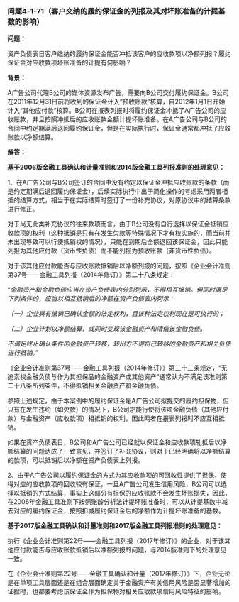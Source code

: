 ### 问题4-1-71（客户交纳的履约保证金的列报及其对坏账准备的计提基数的影响）

**问题：**

资产负债表日客户缴纳的履约保证金能否冲抵该客户的应收款项以净额列报？履约保证金对应收款项坏账准备的计提有何影响？

**背景：**

A广告公司代理B公司的媒体资源发布广告，需要向B公司交付履约保证金。B公司在2011年12月31日前将收到的保证金计入“预收账款”核算，自2012年1月1日开始计入“其他应付款”核算。B公司在报表列报时将履约保证金冲抵了A广告公司的应收账款，并且按照冲抵后的应收账款金额计提坏账准备。在A广告公司与B公司的合同中约定期满后退回履约保证金，但是在实际执行时，保证金通常都冲抵了应收账款以净额结算。

**解答：**

**基于2006版金融工具确认和计量准则和2014版金融工具列报准则的处理意见：**

1、在A广告公司与B公司签订的合同中没有约定以保证金冲抵应收账款的条款（而是约定期满后退回履约保证金），后续实际执行中出于简化操作的考虑采用两者相抵的结算方式，相当于在实际结算时签订了一份补充协议，对原协议中的结算条款进行修正。

对于尚无此类补充协议的往来款项而言，由于B公司没有自行选择以保证金抵销应收款项的权利（这种抵销是只有在发生欠款等特殊情况下才有权实施的，而当前并未出现导致可以行使抵销权的情况），只能在到期后全额退回该保证金，因此只能列报为其他应付款（货币性负债）而不能列报为预收账款（非货币性负债）。

对于该其他应付款能否与应收账款抵销后以净额列报的问题，按照《企业会计准则第37号——金融工具列报（2014年修订）》第二十八条规定：

“*金融资产和金融负债应当在资产负债表内分别列示，不得相互抵销。但同时满足下列条件的，应当以相互抵销后的净额在资产负债表内列示：*

*（一）企业具有抵销已确认金额的法定权利，且该种法定权利现在是可执行的；*

*（二）企业计划以净额结算，或同时变现该金融资产和清偿该金融负债。*

*不满足终止确认条件的金融资产转移，转出方不得将已转移的金融资产和相关负债进行抵销。*”

《企业会计准则第37号——金融工具列报（2014年修订）》第三十三条规定，“无追索权金融负债与作为其担保品的金融资产或其他资产”通常认为不满足该准则第二十八条所列条件，不得抵销相关金融资产和金融负债。

参照上述规定，由于本案例中的履约保证金是A广告公司拟提交的履约担保物，但只有在发生违约（如欠款）的情况下，B公司才能行使将该项金融负债（其他应付款）与金融资产（应收款项）相抵销的权利，因此两者在报表列报时不应互相抵销。

如果在资产负债表日，B公司和A广告公司已经就以保证金和应收款项轧抵后以净额结算的问题达成了一致意见，并签订了补充协议，则对于已经明确将以净额结算的款项，可以抵销后以净额在资产负债表上列报。

2、由于A广告公司以履约保证金的方式为其应收款项的可回收性提供了担保，使得对应的应收款项的回收较有保证，一旦A广告公司发生信用风险，B公司可以选择以抵销的方式结算，事实上这部分有担保的应收账款不会发生坏账损失，因此，在2006年金融工具准则下按照账龄分析法计提坏账准备时，可以从计提基数中减去对应的履约保证金，按照扣减履约保证金后的净额作为计提坏账准备的基数。

**基于2017版金融工具确认和计量准则和2017版金融工具列报准则的处理意见：**

执行《企业会计准则第22号——金融工具列报（2017年修订）》的企业，对于该其他应付款能否与应收账款抵销后以净额列报的问题，与2014版准则下的处理意见一致。

在《企业会计准则第22号——金融工具确认和计量（2017年修订）》下，企业无论是在单项工具层面还是在组合层面确定关于金融资产有关信用风险是否显著增加的证据时，也都要考虑该保证金作为担保物对相关应收款项信用风险特征的影响。